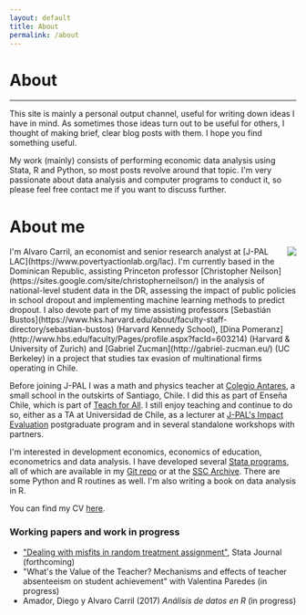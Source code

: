 ```yaml
---
layout: default
title: About
permalink: /about
---
```


# About
<hr>

This site is mainly a personal output channel, useful for writing down ideas I have in mind. As sometimes those ideas turn out to be useful for others, I thought of making brief, clear blog posts with them. I hope you find something useful.

My work (mainly) consists of performing economic data analysis using Stata, R and Python, so most posts revolve around that topic. I'm very passionate about data analysis and computer programs to conduct it, so please feel free contact me if you want to discuss further.

# About me

<img style="float: right; margin-left:20px;" src="../files/photo_cv.jpg">
I'm Alvaro Carril, an economist and senior research analyst at [J-PAL LAC](https://www.povertyactionlab.org/lac). I'm currently based in the Dominican Republic, assisting Princeton professor [Christopher Neilson](https://sites.google.com/site/christopherneilson/) in the analysis of national-level student data in the DR, assessing the impact of public policies in school dropout and implementing machine learning methods to predict dropout. I also devote part of my time assisting professors [Sebastián Bustos](https://www.hks.harvard.edu/about/faculty-staff-directory/sebastian-bustos) (Harvard Kennedy School), [Dina Pomeranz](http://www.hbs.edu/faculty/Pages/profile.aspx?facId=603214) (Harvard & University of Zurich) and [Gabriel Zucman](http://gabriel-zucman.eu/) (UC Berkeley) in a project that studies tax evasion of multinational firms operating in Chile.

Before joining J-PAL I was a math and physics teacher at [Colegio Antares](http://www.colegioantares.cl/), a small school in the outskirts of Santiago, Chile. I did this as part of Enseña Chile, which is part of [Teach for All](http://teachforall.org/). I still enjoy teaching and continue to do so, either as a TA at Universidad de Chile, as a lecturer at [J-PAL's Impact Evaluation](http://www.educacioncontinua.uc.cl/24718-ficha-diplomado-en-evaluacion-de-impacto-de-programas-y-politicas-publicas) postgraduate program and in several standalone workshops with partners.

I'm interested in development economics, economics of education, econometrics and data analysis. I have developed several [Stata programs](/resources), all of which are available in my [Git repo](http://www.github.com/acarril) or at the [SSC Archive](https://ideas.repec.org/f/pca1141.html). There are some Python and R routines as well. I'm also writing a book on data analysis in R.

You can find my CV [here](https://www.dropbox.com/s/oow36pf0wyevnc4/CV_acarril.pdf?dl=0).

### Working papers and work in progress

- ["Dealing with misfits in random treatment assignment"](https://www.researchgate.net/publication/292091060_Dealing_with_misfits_in_random_treatment_assignment), Stata Journal (forthcoming)
- "What's the Value of the Teacher? Mechanisms and effects of teacher absenteeism on student achievement" with Valentina Paredes (in progress)
- Amador, Diego y Alvaro Carril (2017) *Análisis de datos en R* (in progress)
